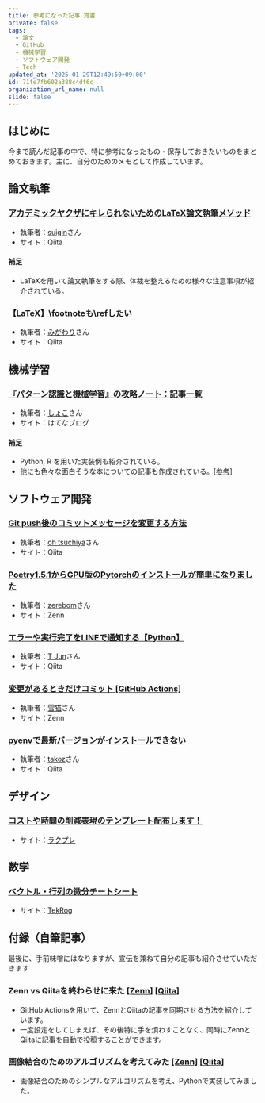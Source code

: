 ```yaml
---
title: 参考になった記事 覚書
private: false
tags:
  - 論文
  - GitHub
  - 機械学習
  - ソフトウェア開発
  - Tech
updated_at: '2025-01-29T12:49:50+09:00'
id: 71fe7fb602a388c4df6c
organization_url_name: null
slide: false
---
```


## はじめに
今まで読んだ記事の中で、特に参考になったもの・保存しておきたいものをまとめておきます。主に、自分のためのメモとして作成しています。

## 論文執筆
### [アカデミックヤクザにキレられないためのLaTeX論文執筆メソッド](https://qiita.com/suigin/items/10960e516f2d44f6b6de)
- 執筆者：[suigin](https://qiita.com/suigin)さん
- サイト：Qiita
#### 補足
- LaTeXを用いて論文執筆をする際、体裁を整えるための様々な注意事項が紹介されている。
### [【LaTeX】\footnoteも\refしたい](https://qiita.com/migawariw/items/ac2b940f5dc7e870850a)
- 執筆者：[みがわり](https://qiita.com/migawariw)さん
- サイト：Qiita

## 機械学習
### [『パターン認識と機械学習』の攻略ノート：記事一覧](https://www.anarchive-beta.com/entry/2021/01/06/092619)
- 執筆者：[しょこ](https://www.anarchive-beta.com/about)さん
- サイト：はてなブログ
#### 補足
- Python, R を用いた実装例も紹介されている。
- 他にも色々な面白そうな本についての記事も作成されている。[[参考](https://www.anarchive-beta.com/entry/2020/07/13/071300)]

## ソフトウェア開発
### [Git push後のコミットメッセージを変更する方法](https://qiita.com/kaiou_fight/items/32c1798415338537ec49)
- 執筆者：[oh tsuchiya](https://qiita.com/kaiou_fight)さん
- サイト：Qiita
### [Poetry1.5.1からGPU版のPytorchのインストールが簡単になりました](https://zenn.dev/zerebom/articles/b338784c8ac76a)
- 執筆者：[zerebom](https://zenn.dev/zerebom)さん
- サイト：Zenn
### [エラーや実行完了をLINEで通知する【Python】](https://qiita.com/Jun-T/items/a63eb60ff75ede0ada04)
- 執筆者：[T Jun](https://qiita.com/Jun-T)さん
- サイト：Qiita
### [変更があるときだけコミット [GitHub Actions]](https://zenn.dev/snowcait/articles/903d86d668fcb7)
- 執筆者：[雪猫](https://zenn.dev/snowcait)さん
- サイト：Zenn
### [pyenvで最新バージョンがインストールできない](https://qiita.com/takoz/items/fa953620dee68cb87575)
- 執筆者：[takoz](https://qiita.com/takoz)さん
- サイト：Qiita

## デザイン
### [コストや時間の削減表現のテンプレート配布します！](https://raku-pre.com/cost_reduction/)
- サイト：[ラクプレ](https://raku-pre.com/)

## 数学
### [ベクトル・行列の微分チートシート](https://tekrog.com/cheatsheet-differentiation-of-vectors-and-matrices)
- サイト：[TekRog](https://tekrog.com)

## 付録（自筆記事）
最後に、手前味噌にはなりますが、宣伝を兼ねて自分の記事も紹介させていただきます
### Zenn vs Qiitaを終わらせに来た [[Zenn]](https://zenn.dev/naoki0103/articles/zenn-qiita-sync-workflow) [[Qiita]](https://qiita.com/C-naoki/items/5c5609b82a67335bf3be)
- GitHub Actionsを用いて、ZennとQiitaの記事を同期させる方法を紹介しています。
- 一度設定をしてしまえば、その後特に手を煩わすことなく、同時にZennとQiitaに記事を自動で投稿することができます。

### 画像結合のためのアルゴリズムを考えてみた [[Zenn]](https://zenn.dev/naoki0103/articles/image-stitcher-application) [[Qiita]](https://qiita.com/C-naoki/items/bf973b041709ad0cd635)
- 画像結合のためのシンプルなアルゴリズムを考え、Pythonで実装してみました。
